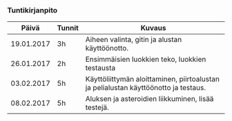 ### Tuntikirjanpito
Päivä | Tunnit | Kuvaus
--------------- | ----- | ------
19.01.2017 | 3h | Aiheen valinta, gitin ja alustan käyttöönotto.
26.01.2017 | 2h | Ensimmäisien luokkien teko, luokkien testausta
03.02.2017 | 5h | Käyttöliittymän aloittaminen, piirtoalustan ja pelialustan käyttöönotto ja testaus. 
08.02.2017 | 5h | Aluksen ja asteroidien liikkuminen, lisää testejä.
